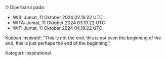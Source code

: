 ⏰ Diperbarui pada:
- WIB: Jumat, 11 Oktober 2024 02.19.22 UTC
- WITA: Jumat, 11 Oktober 2024 03.19.22 UTC
- WIT: Jumat, 11 Oktober 2024 04.19.22 UTC

Kutipan Inspiratif:
"This is not the end, this is not even the beginning of the end, this is just perhaps the end of the beginning."


Kategori: inspirational


